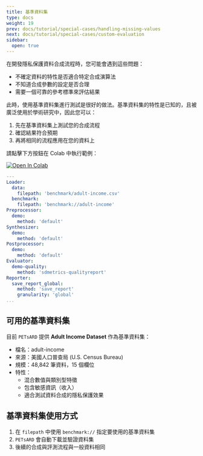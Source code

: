 ```yaml
---
title: 基準資料集
type: docs
weight: 19
prev: docs/tutorial/special-cases/handling-missing-values
next: docs/tutorial/special-cases/custom-evaluation
sidebar:
  open: true
---
```



在開發隱私保護資料合成流程時，您可能會遇到這些問題：
  - 不確定資料的特性是否適合特定合成演算法
  - 不知道合成參數的設定是否合理
  - 需要一個可靠的參考標準來評估結果

此時，使用基準資料集進行測試是很好的做法。基準資料集的特性是已知的，且被廣泛使用於學術研究中，因此您可以：
  1. 先在基準資料集上測試您的合成流程
  2. 確認結果符合預期
  3. 再將相同的流程應用在您的資料上

請點擊下方按鈕在 Colab 中執行範例：

[![Open In Colab](https://colab.research.google.com/assets/colab-badge.svg)](https://colab.research.google.com/github/nics-tw/petsard/blob/main/demo/benchmark-datasets.ipynb)

```yaml
---
Loader:
  data:
    filepath: 'benchmark/adult-income.csv'
  benchmark:
    filepath: 'benchmark://adult-income'
Preprocessor:
  demo:
    method: 'default'
Synthesizer:
  demo:
    method: 'default'
Postprocessor:
  demo:
    method: 'default'
Evaluator:
  demo-quality:
    method: 'sdmetrics-qualityreport'
Reporter:
  save_report_global:
    method: 'save_report'
    granularity: 'global'
...
```

## 可用的基準資料集

目前 `PETsARD` 提供 **Adult Income Dataset** 作為基準資料集：

  - 檔名：adult-income
  - 來源：美國人口普查局 (U.S. Census Bureau)
  - 規模：48,842 筆資料，15 個欄位
  - 特性：
    - 混合數值與類別型特徵
    - 包含敏感資訊（收入）
    - 適合測試資料合成的隱私保護效果

## 基準資料集使用方式

  1. 在 `filepath` 中使用 `benchmark://` 指定要使用的基準資料集
  2. `PETsARD` 會自動下載並驗證資料集
  3. 後續的合成與評測流程與一般資料相同